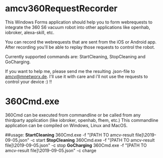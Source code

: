 # amcv360RequestRecorder

This Windows Forms application should help you to form webrequests to integrate the 360 S6 vacuum robot into other applications like openhab, iobroker, alexa-skill, etc.

You can record the webrequests that are sent from the iOS or Android app. After recording you'll be able to replay those requests to control the robot.

Currently supported commands are: StartCleaning, StopCleaning and GoCharging.

If you want to help me, please send me the resulting .json-file to amcv@mnetworx.de. I'll use it with care and i'll not use the requests to control your device :) !!


# 360Cmd.exe
360Cmd can be executed from commandline or be called from any thirdparty application (like iobroker, openhab, fhem, etc.) 
This commandline application can be compiled on Windows, Linux and MacOS.

##usage:
**StartCleaning**
360Cmd.exe -f "[PATH TO amcv-result file]\2019-09-05.json" -c start
**StopCleaning**
360Cmd.exe -f "[PATH TO amcv-result file]\2019-09-05.json" -c stop
**GoCharging**
360Cmd.exe -f "[PATH TO amcv-result file]\2019-09-05.json" -c charge
